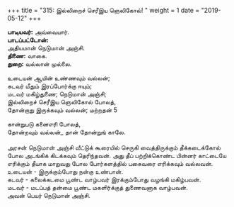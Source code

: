 ﻿+++
title = "315: இல்லிறைச் செரீஇய ஞெலிகோல்!  "
weight = 1
date = "2019-05-12"
+++

**பாடியவர்:** அவ்வையார்.  
**பாடப்பட்டோன்:**  
அதியமான் நெடுமான் அஞ்சி.  
**திணை:** வாகை.  
**துறை:** வல்லான் முல்லை.  
  
உடையன் ஆயின் உண்ணவும் வல்லன்;  
கடவர் மீதும் இரப்போர்க்கு ஈயும்;  
மடவர் மகிழ்துணை; நெடுமான் அஞ்சி;  
இல்லிறைச் செரீஇய ஞெலிகோல் போலத்,  
தோன்றாது இருக்கவும் வல்லன்; மற்றதன் 5  
  
கான்றுபடு கனைஎரி போலத்,  
தோன்றவும் வல்லன்_ தான் தோன்றுங் காலே.  
   
அரசன் நெடுமான் அஞ்சி வீட்டுக் கூரையில் செருகி வைத்திருக்கும் தீக்கடைக்கோல் போல அடங்கிக் கிடக்கவும் தெரிந்தவன். அது தீப் பற்றிக்கொண்ட பின்னர் காட்டையே எரிக்கும் தீயாக மாறுவது போல போர்களத்தில் பகைவரை எரிக்கவும் வல்லவன்.  
உடையன் - இருக்கும்போது நன்கு உண்பான்.  
கடவர் - கலைக்கடமை பூண்ட வாழ்பவர் இரக்கும்போது வழங்கி மகிழ்பவன்.  
மடவர் - மடப்பத் தன்மை பூண்ட மகளிர்க்குத் துணைவனாக வாழ்பவன்.  
அவன் பெயர் நெடுமான் அஞ்சி.  
